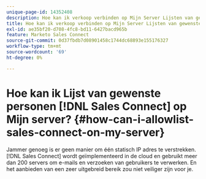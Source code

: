 ```yaml
---
unique-page-id: 14352408
description: Hoe kan ik verkoop verbinden op Mijn Server Lijsten van gewenste personen? - Marketo Docs - Productdocumentatie
title: Hoe kan ik verkoop verbinden op Mijn Server Lijsten van gewenste personen?
exl-id: ae35bf20-d708-4fc8-bd11-6427bacd965b
feature: Marketo Sales Connect
source-git-commit: 0d37fbdb7d08901458c1744dc68893e155176327
workflow-type: tm+mt
source-wordcount: '69'
ht-degree: 0%

---
```


# Hoe kan ik Lijst van gewenste personen [!DNL Sales Connect] op Mijn server? {#how-can-i-allowlist-sales-connect-on-my-server}

Jammer genoeg is er geen manier om één statisch IP adres te verstrekken. [!DNL Sales Connect] wordt geïmplementeerd in de cloud en gebruikt meer dan 200 servers om e-mails en verzoeken van gebruikers te verwerken. En het aanbieden van een zeer uitgebreid bereik zou niet veiliger zijn voor je.
